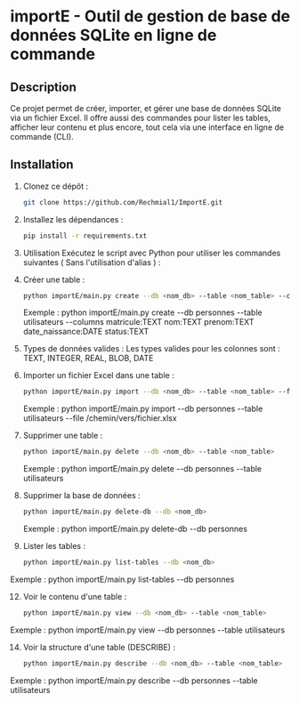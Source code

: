 # importE - Outil de gestion de base de données SQLite en ligne de commande

## Description

Ce projet permet de créer, importer, et gérer une base de données SQLite via un fichier Excel. Il offre aussi des commandes pour lister les tables, afficher leur contenu et plus encore, tout cela via une interface en ligne de commande (CLI).

## Installation

1. Clonez ce dépôt :
   ```bash
   git clone https://github.com/Rechmial1/ImportE.git
2. Installez les dépendances :
   ```bash
   pip install -r requirements.txt
3. Utilisation
   Exécutez le script avec Python pour utiliser les commandes suivantes ( Sans l'utilisation d'alias )  :
   
1. Créer une table :
   ```bash
   python importE/main.py create --db <nom_db> --table <nom_table> --columns <colonne1:type1> <colonne2:type2> ...
   ```
   Exemple : python importE/main.py create --db personnes --table utilisateurs --columns matricule:TEXT nom:TEXT prenom:TEXT date_naissance:DATE status:TEXT

3. Types de données valides :
   Les types valides pour les colonnes sont : TEXT, INTEGER, REAL, BLOB, DATE

4. Importer un fichier Excel dans une table :
   ```bash
   python importE/main.py import --db <nom_db> --table <nom_table> --file <chemin_fichier_excel>
   ```
   Exemple : python importE/main.py import --db personnes --table utilisateurs --file /chemin/vers/fichier.xlsx

6. Supprimer une table :
   ```bash
   python importE/main.py delete --db <nom_db> --table <nom_table>
   ```
   Exemple : python importE/main.py delete --db personnes --table utilisateurs

8. Supprimer la base de données :
   ```bash
   python importE/main.py delete-db --db <nom_db>
   ```
   Exemple : python importE/main.py delete-db --db personnes

10. Lister les tables :
    ```bash
    python importE/main.py list-tables --db <nom_db>
    ```
   Exemple : python importE/main.py list-tables --db personnes

12. Voir le contenu d'une table :
    ```bash
    python importE/main.py view --db <nom_db> --table <nom_table>
    ```
   Exemple : python importE/main.py view --db personnes --table utilisateurs

14. Voir la structure d'une table (DESCRIBE) :
    ```bash
    python importE/main.py describe --db <nom_db> --table <nom_table>
    ```
   Exemple : python importE/main.py describe --db personnes --table utilisateurs
